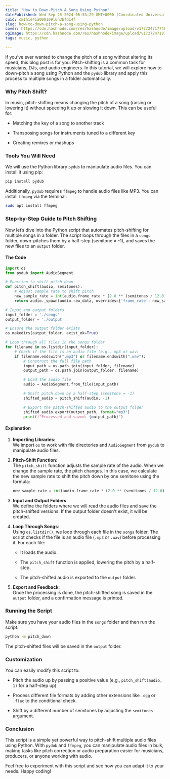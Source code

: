 ```yaml
---
title: "How to Down-Pitch A Song Using Python"
datePublished: Wed Sep 25 2024 06:53:29 GMT+0000 (Coordinated Universal Time)
cuid: cm1hie4ia000109l6h3bfdi4f
slug: how-to-down-pitch-a-song-using-python
cover: https://cdn.hashnode.com/res/hashnode/image/upload/v1727247177460/8f3559ff-199c-462d-8275-4576f9e32423.jpeg
ogImage: https://cdn.hashnode.com/res/hashnode/image/upload/v1727247187149/b51a00c9-2223-4fed-80d1-925a23f1cc13.jpeg
tags: music, python

---
```


If you’ve ever wanted to change the pitch of a song without altering its speed, this blog post is for you. Pitch-shifting is a common task for musicians, DJs, and audio engineers. In this tutorial, we will explore how to down-pitch a song using Python and the `pydub` library and apply this process to multiple songs in a folder automatically.

### Why Pitch Shift?

In music, pitch-shifting means changing the pitch of a song (raising or lowering it) without speeding it up or slowing it down. This can be useful for:

* Matching the key of a song to another track
    
* Transposing songs for instruments tuned to a different key
    
* Creating remixes or mashups
    

### Tools You Will Need

We will use the Python library `pydub` to manipulate audio files. You can install it using pip:

```bash
pip install pydub
```

Additionally, `pydub` requires `ffmpeg` to handle audio files like MP3. You can install `ffmpeg` via the terminal:

```bash
sudo apt install ffmpeg
```

### Step-by-Step Guide to Pitch Shifting

Now let’s dive into the Python script that automates pitch-shifting for multiple songs in a folder. The script loops through the files in a `songs` folder, down-pitches them by a half-step (semitone = -1), and saves the new files to an `output` folder.

#### The Code

```python
import os
from pydub import AudioSegment

# Function to shift pitch down
def pitch_shift(audio, semitones):
    # Adjust sample rate to shift pitch
    new_sample_rate = int(audio.frame_rate * (2.0 ** (semitones / 12.0)))
    return audio._spawn(audio.raw_data, overrides={'frame_rate': new_sample_rate}).set_frame_rate(audio.frame_rate)

# Input and output folders
input_folder = './songs'
output_folder = './output'

# Ensure the output folder exists
os.makedirs(output_folder, exist_ok=True)

# Loop through all files in the songs folder
for filename in os.listdir(input_folder):
    # Check if the file is an audio file (e.g., mp3 or wav)
    if filename.endswith(".mp3") or filename.endswith(".wav"):
        # Construct the full file path
        input_path = os.path.join(input_folder, filename)
        output_path = os.path.join(output_folder, filename)

        # Load the audio file
        audio = AudioSegment.from_file(input_path)

        # Shift pitch down by a half-step (semitone = -1)
        shifted_audio = pitch_shift(audio, -1)

        # Export the pitch-shifted audio to the output folder
        shifted_audio.export(output_path, format="mp3")
        print(f"Processed and saved: {output_path}")
```

#### Explanation

1. **Importing Libraries**:  
    We import `os` to work with file directories and `AudioSegment` from `pydub` to manipulate audio files.
    
2. **Pitch-Shift Function**:  
    The `pitch_shift` function adjusts the sample rate of the audio. When we change the sample rate, the pitch changes. In this case, we calculate the new sample rate to shift the pitch down by one semitone using the formula:
    
    ```python
    new_sample_rate = int(audio.frame_rate * (2.0 ** (semitones / 12.0)))
    ```
    
3. **Input and Output Folders**:  
    We define the folders where we will read the audio files and save the pitch-shifted versions. If the output folder doesn't exist, it will be created.
    
4. **Loop Through Songs**:  
    Using `os.listdir()`, we loop through each file in the `songs` folder. The script checks if the file is an audio file (`.mp3` or `.wav`) before processing it. For each file:
    
    * It loads the audio.
        
    * The `pitch_shift` function is applied, lowering the pitch by a half-step.
        
    * The pitch-shifted audio is exported to the `output` folder.
        
5. **Export and Feedback**:  
    Once the processing is done, the pitch-shifted song is saved in the `output` folder, and a confirmation message is printed.
    

### Running the Script

Make sure you have your audio files in the `songs` folder and then run the script:

```bash
python -m pitch_down
```

The pitch-shifted files will be saved in the `output` folder.

### Customization

You can easily modify this script to:

* Pitch the audio up by passing a positive value (e.g., `pitch_shift(audio, 1)` for a half-step up).
    
* Process different file formats by adding other extensions like `.ogg` or `.flac` to the conditional check.
    
* Shift by a different number of semitones by adjusting the `semitones` argument.
    

### Conclusion

This script is a simple yet powerful way to pitch-shift multiple audio files using Python. With `pydub` and `ffmpeg`, you can manipulate audio files in bulk, making tasks like pitch correction or audio preparation easier for musicians, producers, or anyone working with audio.

Feel free to experiment with this script and see how you can adapt it to your needs. Happy coding!